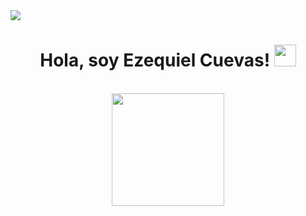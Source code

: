 <img src="https://user-images.githubusercontent.com/73097560/115834477-dbab4500-a447-11eb-908a-139a6edaec5c.gif">
<h1 align="center">Hola, soy Ezequiel Cuevas! <img src="https://media.giphy.com/media/hvRJCLFzcasrR4ia7z/giphy.gif" width="35"></h1>

</br>
<div align=center>
  <img height="180em" src="https://github-readme-stats-eight-theta.vercel.app/api/top-langs/?username=EzeCuevass&layout=compact&langs_count=8&theme=algolia&show_icons=true"/>
</div>
<!--
**EzeCuevass/EzeCuevass** is a ✨ _special_ ✨ repository because its `README.md` (this file) appears on your GitHub profile.

Here are some ideas to get you started:

- 🔭 I’m currently working on ...
- 🌱 I’m currently learning ...
- 👯 I’m looking to collaborate on ...
- 🤔 I’m looking for help with ...
- 💬 Ask me about ...
- 📫 How to reach me: ...
- 😄 Pronouns: ...
- ⚡ Fun fact: ...
-->
